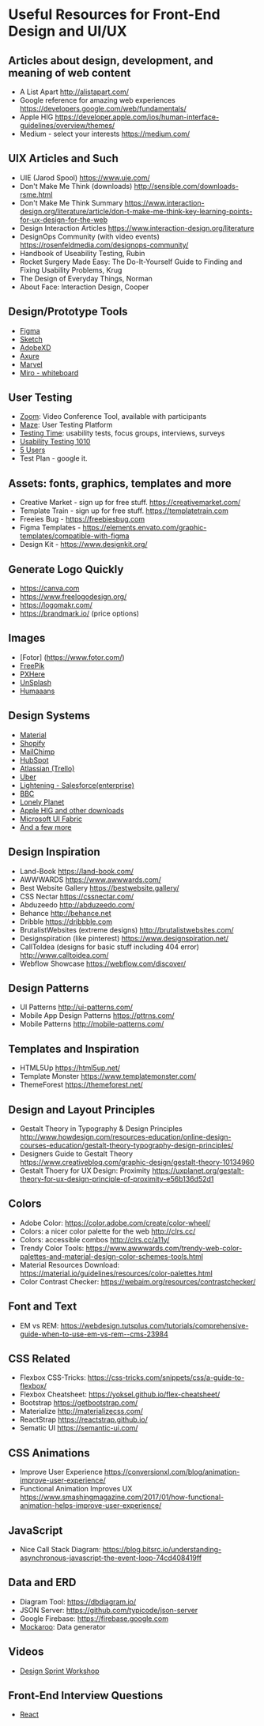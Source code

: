 # Useful Resources for Front-End Design and UI/UX

## Articles about design, development, and meaning of web content 
* A List Apart http://alistapart.com/
* Google reference for amazing web experiences https://developers.google.com/web/fundamentals/
* Apple HIG https://developer.apple.com/ios/human-interface-guidelines/overview/themes/
* Medium - select your interests https://medium.com/

## UIX Articles and Such
* UIE (Jarod Spool) https://www.uie.com/
* Don't Make Me Think (downloads) http://sensible.com/downloads-rsme.html
* Don't Make Me Think Summary https://www.interaction-design.org/literature/article/don-t-make-me-think-key-learning-points-for-ux-design-for-the-web
* Design Interaction Articles https://www.interaction-design.org/literature
* DesignOps Community (with video events) https://rosenfeldmedia.com/designops-community/
* Handbook of Useability Testing, Rubin
* Rocket Surgery Made Easy: The Do-It-Yourself Guide to Finding and Fixing Usability Problems, Krug
* The Design of Everyday Things, Norman
* About Face: Interaction Design, Cooper

## Design/Prototype Tools
* [Figma](https://figma.com)
* [Sketch](https://sketch.com)
* [AdobeXD](https://www.adobe.com/products/xd.html)
* [Axure](https://www.axure.com/)
* [Marvel](https://marvelapp.com/)
* [Miro - whiteboard](https://miro.com/)

## User Testing
* [Zoom](https://zoom.us/): Video Conference Tool, available with participants
* [Maze](https://maze.design/): User Testing Platform
* [Testing Time](https://www.testingtime.com/): usability tests, focus groups, interviews, surveys
* [Usability Testing 1010](https://www.nngroup.com/articles/usability-testing-101/)
* [5 Users](https://www.nngroup.com/articles/why-you-only-need-to-test-with-5-users/)
* Test Plan - google it.

## Assets: fonts, graphics, templates and more
* Creative Market - sign up for free stuff. https://creativemarket.com/
* Template Train - sign up for free stuff. https://templatetrain.com
* Freeies Bug - https://freebiesbug.com
* Figma Templates - https://elements.envato.com/graphic-templates/compatible-with-figma
* Design Kit - https://www.designkit.org/

## Generate Logo Quickly
* https://canva.com
* https://www.freelogodesign.org/
* https://logomakr.com/
* https://brandmark.io/ (price options)

## Images
  * [Fotor] (https://www.fotor.com/)
  * [FreePik](https://www.freepik.com/)
  * [PXHere](https://pxhere.com/)
  * [UnSplash](https://unsplash.com/)
  * [Humaaans](https://www.humaaans.com/)
  
## Design Systems
 * [Material](https://material.io/)
 * [Shopify](https://polaris.shopify.com/)
 * [MailChimp](https://ux.mailchimp.com/patterns/color)
 * [HubSpot](https://canvas.hubspot.com/)
 * [Atlassian (Trello)](https://www.atlassian.design/)
 * [Uber](https://brand.uber.com/)
 * [Lightening - Salesforce(enterprise)](https://www.lightningdesignsystem.com/)
 * [BBC](https://www.bbc.co.uk/gel)
 * [Lonely Planet](https://rizzo.lonelyplanet.com/styleguide/design-elements/colours)
 * [Apple HIG and other downloads](https://developer.apple.com/design/)
 * [Microsoft UI Fabric](https://developer.microsoft.com/en-us/fabric#/get-started)
 * [And a few more](https://designsystemsrepo.com/design-systems/)
 

## Design Inspiration
* Land-Book https://land-book.com/
* AWWWARDS https://www.awwwards.com/
* Best Website Gallery https://bestwebsite.gallery/
* CSS Nectar https://cssnectar.com/
* Abduzeedo http://abduzeedo.com/
* Behance http://behance.net
* Dribble https://dribbble.com
* BrutalistWebsites (extreme designs) http://brutalistwebsites.com/
* Designspiration (like pinterest) https://www.designspiration.net/
* CallToIdea (designs for basic stuff including 404 error) http://www.calltoidea.com/
* Webflow Showcase https://webflow.com/discover/

## Design Patterns
* UI Patterns http://ui-patterns.com/
* Mobile App Design Patterns https://pttrns.com/
* Mobile Patterns http://mobile-patterns.com/

## Templates and Inspiration
* HTML5Up https://html5up.net/
* Template Monster https://www.templatemonster.com/
* ThemeForest https://themeforest.net/

## Design and Layout Principles
* Gestalt Theory in Typography & Design Principles http://www.howdesign.com/resources-education/online-design-courses-education/gestalt-theory-typography-design-principles/
* Designers Guide to Gestalt Theory https://www.creativebloq.com/graphic-design/gestalt-theory-10134960
* Gestalt Thoery for UX Design: Proximity https://uxplanet.org/gestalt-theory-for-ux-design-principle-of-proximity-e56b136d52d1

## Colors
* Adobe Color: https://color.adobe.com/create/color-wheel/
* Colors: a nicer color palette for the web http://clrs.cc/
* Colors: accessible combos http://clrs.cc/a11y/
* Trendy Color Tools: https://www.awwwards.com/trendy-web-color-palettes-and-material-design-color-schemes-tools.html
* Material Resources Download: https://material.io/guidelines/resources/color-palettes.html
* Color Contrast Checker: https://webaim.org/resources/contrastchecker/

## Font and Text
* EM vs REM: https://webdesign.tutsplus.com/tutorials/comprehensive-guide-when-to-use-em-vs-rem--cms-23984

## CSS Related
* Flexbox CSS-Tricks: https://css-tricks.com/snippets/css/a-guide-to-flexbox/
* Flexbox Cheatsheet: https://yoksel.github.io/flex-cheatsheet/
* Bootstrap https://getbootstrap.com/
* Materialize http://materializecss.com/ 
* ReactStrap https://reactstrap.github.io/
* Sematic UI https://semantic-ui.com/

## CSS Animations
* Improve User Experience https://conversionxl.com/blog/animation-improve-user-experience/
* Functional Animation Improves UX https://www.smashingmagazine.com/2017/01/how-functional-animation-helps-improve-user-experience/

## JavaScript
* Nice Call Stack Diagram: https://blog.bitsrc.io/understanding-asynchronous-javascript-the-event-loop-74cd408419ff

## Data and ERD
* Diagram Tool: https://dbdiagram.io/
* JSON Server: https://github.com/typicode/json-server
* Google Firebase: https://firebase.google.com
* [Mockaroo](https://mockaroo.com/): Data generator

## Videos
* [Design Sprint Workshop](https://youtu.be/JTqCR84fzeg)

## Front-End Interview Questions
* [React](https://reactjobs.us/reactjs-interview-questions/)
